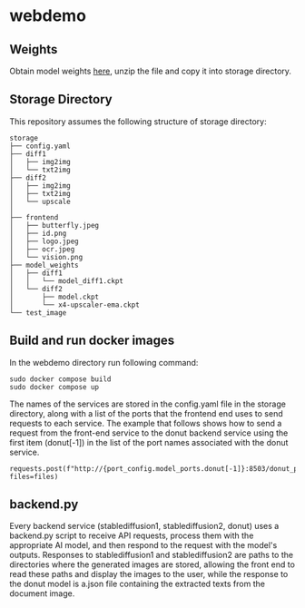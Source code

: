 # webdemo

## Weights

Obtain model weights [here](https://eschercloudai-my.sharepoint.com/:f:/g/personal/a_sabet_eschercloud_ai/EiJWs38Yl4FDgyFYrQOhkg4BPoqlLKAhSXlhzBPDgwD18w?e=rsJiUu), unzip the file and copy it into storage directory.

## Storage Directory
This repository assumes the following structure of storage directory:

```
storage
├── config.yaml
├── diff1
│   ├── img2img
│   └── txt2img
├── diff2
│   ├── img2img
│   ├── txt2img 
│   └── upscale
│ 
├── frontend
│   ├── butterfly.jpeg
│   ├── id.png
│   ├── logo.jpeg
│   ├── ocr.jpeg
│   └── vision.png
├── model_weights
│   ├── diff1
│   │   └── model_diff1.ckpt
│   └── diff2
│       ├── model.ckpt
│       └── x4-upscaler-ema.ckpt
└── test_image
```
## Build and run docker images 

In the webdemo directory run following command:

```
sudo docker compose build
sudo docker compose up
```

The names of the services are stored in the config.yaml file in the storage directory, along with a list of the ports that the frontend end uses to send requests to each service. The example that follows shows how to send a request from the front-end service to the donut backend service using the first item (donut[-1]) in the list of the port names associated with the donut service.

```
requests.post(f"http://{port_config.model_ports.donut[-1]}:8503/donut_pars", files=files)
```

## backend.py
Every backend service (stablediffusion1, stablediffusion2, donut) uses a backend.py script to receive API requests, process them with the appropriate AI model, and then respond to the request with the model's outputs. Responses to stablediffusion1 and stablediffusion2 are paths to the directories where the generated images are stored, allowing the front end to read these paths and display the images to the user, while the response to the donut model is a.json file containing the extracted texts from the document image.